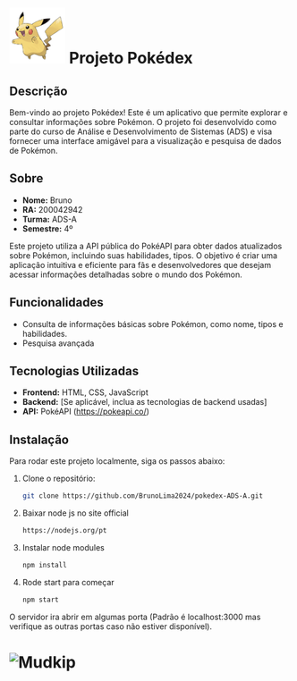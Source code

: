 # <img src="https://raw.githubusercontent.com/PokeAPI/sprites/master/sprites/pokemon/other/official-artwork/25.png" alt="Pikachu" width="100" /> Projeto Pokédex

## Descrição

Bem-vindo ao projeto Pokédex! Este é um aplicativo que permite explorar e consultar informações sobre Pokémon. O projeto foi desenvolvido como parte do curso de Análise e Desenvolvimento de Sistemas (ADS) e visa fornecer uma interface amigável para a visualização e pesquisa de dados de Pokémon.

## Sobre

- **Nome:** Bruno
- **RA:** 200042942
- **Turma:** ADS-A
- **Semestre:** 4º

Este projeto utiliza a API pública do PokéAPI para obter dados atualizados sobre Pokémon, incluindo suas habilidades, tipos. O objetivo é criar uma aplicação intuitiva e eficiente para fãs e desenvolvedores que desejam acessar informações detalhadas sobre o mundo dos Pokémon.

## Funcionalidades

- Consulta de informações básicas sobre Pokémon, como nome, tipos e habilidades.
- Pesquisa avançada

## Tecnologias Utilizadas

- **Frontend:** HTML, CSS, JavaScript
- **Backend:** [Se aplicável, inclua as tecnologias de backend usadas]
- **API:** PokéAPI (https://pokeapi.co/)

## Instalação

Para rodar este projeto localmente, siga os passos abaixo:

1. Clone o repositório:
   ```bash
   git clone https://github.com/BrunoLima2024/pokedex-ADS-A.git

2. Baixar node js no site official
   ```bash
   https://nodejs.org/pt
3. Instalar node modules
   ```bash
   npm install
4. Rode start para começar
   ```bash
   npm start
O servidor ira abrir em algumas porta (Padrão é localhost:3000 mas verifique as outras portas caso não estiver disponível).
# <img src="https://raw.githubusercontent.com/PokeAPI/sprites/master/sprites/pokemon/other/official-artwork/258.png.png" alt="Mudkip" width="100" />
